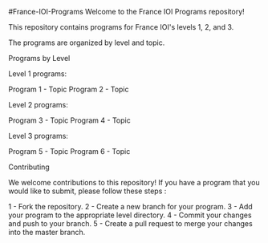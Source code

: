 #France-IOI-Programs
Welcome to the France IOI Programs repository!

This repository contains programs for France IOI's levels 1, 2, and 3.

The programs are organized by level and topic.

Programs by Level

Level 1 programs:

Program 1 - Topic
Program 2 - Topic

Level 2 programs:

Program 3 - Topic
Program 4 - Topic

Level 3 programs:

Program 5 - Topic
Program 6 - Topic

Contributing

We welcome contributions to this repository! If you have a program that you would like to submit, please follow these steps :

1 - Fork the repository.
2 - Create a new branch for your program.
3 - Add your program to the appropriate level directory.
4 - Commit your changes and push to your branch.
5 - Create a pull request to merge your changes into the master branch.
